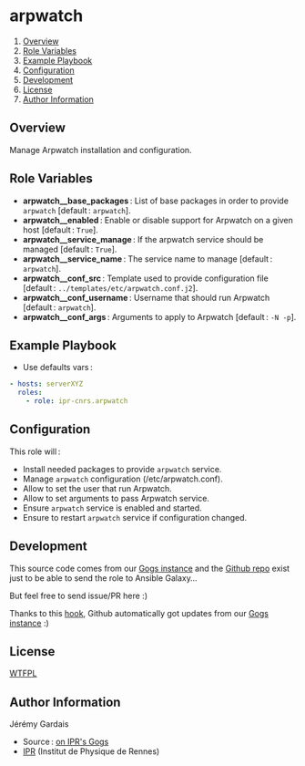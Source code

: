 # arpwatch

1. [Overview](#overview)
2. [Role Variables](#role-variables)
3. [Example Playbook](#example-playbook)
4. [Configuration](#configuration)
5. [Development](#development)
6. [License](#license)
7. [Author Information](#author-information)

## Overview

Manage Arpwatch installation and configuration.

## Role Variables

* **arpwatch__base_packages** : List of base packages in order to provide `arpwatch` [default : `arpwatch`].
* **arpwatch__enabled** : Enable or disable support for Arpwatch on a given host [default : `True`].
* **arpwatch__service_manage** : If the arpwatch service should be managed [default : `True`].
* **arpwatch__service_name** : The service name to manage [default : `arpwatch`].
* **arpwatch__conf_src** : Template used to provide configuration file [default : `../templates/etc/arpwatch.conf.j2`].
* **arpwatch__conf_username** : Username that should run Arpwatch [default : `arpwatch`].
* **arpwatch__conf_args** : Arguments to apply to Arpwatch [default : `-N -p`].

## Example Playbook

* Use defaults vars :

``` yml
- hosts: serverXYZ
  roles:
    - role: ipr-cnrs.arpwatch
```

## Configuration

This role will :
* Install needed packages to provide `arpwatch` service.
* Manage `arpwatch` configuration (/etc/arpwatch.conf).
* Allow to set the user that run Arpwatch.
* Allow to set arguments to pass Arpwatch service.
* Ensure `arpwatch` service is enabled and started.
* Ensure to restart `arpwatch` service if configuration changed.

## Development

This source code comes from our [Gogs instance][arpwatch source] and the [Github repo][arpwatch github] exist just to be able to send the role to Ansible Galaxy…

But feel free to send issue/PR here :)

Thanks to this [hook][gogs to github hook], Github automatically got updates from our [Gogs instance][arpwatch source] :)

## License

[WTFPL][wtfpl website]

## Author Information

Jérémy Gardais
* Source : [on IPR's Gogs][arpwatch source]
* [IPR][ipr website] (Institut de Physique de Rennes)

[gogs to github hook]: https://stackoverflow.com/a/21998477
[arpwatch source]: https://git.ipr.univ-rennes1.fr/cellinfo/ansible.arpwatch
[arpwatch github]: https://github.com/ipr-cnrs/arpwatch
[wtfpl website]: http://www.wtfpl.net/about/
[ipr website]: https://ipr.univ-rennes1.fr/
